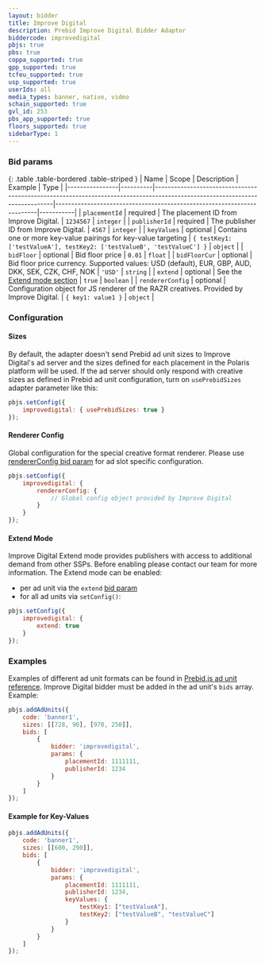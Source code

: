 ```yaml
---
layout: bidder
title: Improve Digital
description: Prebid Improve Digital Bidder Adaptor
biddercode: improvedigital
pbjs: true
pbs: true
coppa_supported: true
gpp_supported: true
tcfeu_supported: true
usp_supported: true
userIds: all
media_types: banner, native, video
schain_supported: true
gvl_id: 253
pbs_app_supported: true
floors_supported: true
sidebarType: 1
---
```


<a name="improvedigital-params"></a>

### Bid params

{: .table .table-bordered .table-striped }
| Name           | Scope    | Description                                                                                                                | Example                                                                | Type      |
|----------------|----------|----------------------------------------------------------------------------------------------------------------------------|------------------------------------------------------------------------|-----------|
| `placementId`  | required | The placement ID from Improve Digital.                                                                                     | `1234567`                                                              | `integer` |
| `publisherId`  | required | The publisher ID from Improve Digital.                                                                                     | `4567`                                                              | `integer` |
| `keyValues`    | optional | Contains one or more key-value pairings for key-value targeting                                                            | `{ testKey1: ['testValueA'], testKey2: ['testValueB', 'testValueC'] }` | `object`  |
| `bidFloor`  | optional | Bid floor price | `0.01` | `float` |
| `bidFloorCur`  | optional | Bid floor price currency. Supported values: USD (default), EUR, GBP, AUD, DKK, SEK, CZK, CHF, NOK | `'USD'` | `string` |
| `extend`  | optional | See the [Extend mode section](#improvedigital-extend)  | `true` | `boolean` |
| `rendererConfig`  | optional | Configuration object for JS renderer of the RAZR creatives. Provided by Improve Digital.  | `{ key1: value1 }` | `object` |

### Configuration

<a name="improvedigital-sizes"></a>

#### Sizes

By default, the adapter doesn't send Prebid ad unit sizes to Improve Digital's ad server and the sizes defined for each placement in the Polaris platform will be used. If the ad server should only respond with creative sizes as defined in Prebid ad unit configuration, turn on `usePrebidSizes` adapter parameter like this:

```javascript
pbjs.setConfig({
    improvedigital: { usePrebidSizes: true }
});
```

<a name="improvedigital-renderer"></a>

#### Renderer Config

Global configuration for the special creative format renderer. Please use [rendererConfig bid param](#improvedigital-params) for ad slot specific configuration.

```javascript
pbjs.setConfig({
    improvedigital: {
        rendererConfig: {
            // Global config object provided by Improve Digital
        }
    }
});
```

<a name="improvedigital-extend"></a>

#### Extend Mode

Improve Digital Extend mode provides publishers with access to additional demand from other SSPs. Before enabling please contact our team for more information.
The Extend mode can be enabled:

* per ad unit via the `extend` [bid param](#improvedigital-params)
* for all ad units via `setConfig()`:

```javascript
pbjs.setConfig({
    improvedigital: {
        extend: true
    }
});
```

<a name="improvedigital-examples"></a>

### Examples

Examples of different ad unit formats can be found in [Prebid.js ad unit reference](https://docs.prebid.org/dev-docs/adunit-reference.html#adUnit-banner-example). Improve Digital bidder must be added in the ad unit's `bids` array. Example:  

```javascript
pbjs.addAdUnits({
    code: 'banner1',
    sizes: [[728, 90], [970, 250]],
    bids: [
        {
            bidder: 'improvedigital',
            params: {
                placementId: 1111111,
                publisherId: 1234
            }
        }
    ]
});
```

#### Example for Key-Values

```javascript
pbjs.addAdUnits({
    code: 'banner1',
    sizes: [[600, 290]],
    bids: [
        {
            bidder: 'improvedigital',
            params: {
                placementId: 1111111,
                publisherId: 1234,
                keyValues: {
                    testKey1: ["testValueA"],
                    testKey2: ["testValueB", "testValueC"]
                }
            }
        }
    ]
});
```
